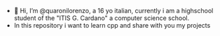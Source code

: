 - 👋 Hi, I’m @quaronilorenzo, a 16 yo italian, currently i am a highschool student of the "ITIS G. Cardano" a computer science school.
-  In this repository i want to learn cpp and share with you my projects
